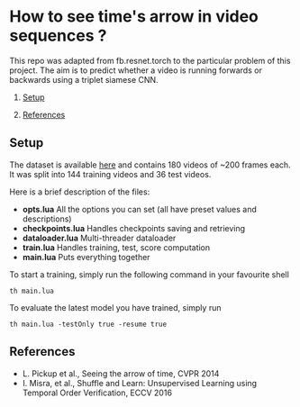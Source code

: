 # How to see time's arrow in video sequences ? 

This repo was adapted from fb.resnet.torch to the particular problem of this project. The aim is to predict whether a video is running forwards or backwards using a triplet siamese CNN. 

1. [Setup](#setup)

2. [References](#references)

 
## Setup 

The dataset is available [here](http://www.robots.ox.ac.uk/~vgg/data/arrow/) and contains 180 videos of ~200 frames each. It was split into 144 training videos and 36 test videos. 

Here is a brief description of the files:

* __opts.lua__ All the options you can set (all have preset values and descriptions)
* __checkpoints.lua__ Handles checkpoints saving and retrieving
* __dataloader.lua__ Multi-threader dataloader
* __train.lua__ Handles training, test, score computation
* __main.lua__ Puts everything together

To start a training, simply run the following command in your favourite shell
```
th main.lua 
```
To evaluate the latest model you have trained, simply run
```
th main.lua -testOnly true -resume true
```

## References

* L. Pickup et al., Seeing the arrow of time, CVPR 2014 
* I. Misra, et al., Shuffle and Learn: Unsupervised Learning using Temporal Order Verification, ECCV 2016 
